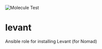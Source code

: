 ![Molecule Test](https://github.com/Protopopys/alevant/workflows/Molecule%20Test/badge.svg)

# levant
Ansible role for installing Levant (for Nomad)
